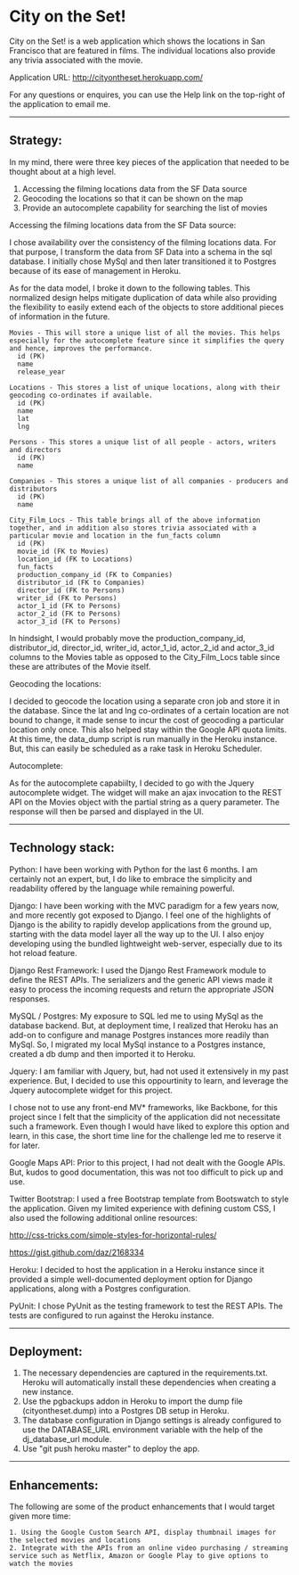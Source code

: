 City on the Set!
============

City on the Set! is a web application which shows the locations in San Francisco that are featured in films. The individual locations also provide any trivia associated with the movie.

Application URL: http://cityontheset.herokuapp.com/

For any questions or enquires, you can use the Help link on the top-right of the application to email me.

---------
Strategy:
---------

In my mind, there were three key pieces of the application that needed to be thought about at a high level.
1. Accessing the filming locations data from the SF Data source
2. Geocoding the locations so that it can be shown on the map
3. Provide an autocomplete capability for searching the list of movies

Accessing the filming locations data from the SF Data source:

I chose availability over the consistency of the filming locations data. For that purpose, I transform the data from SF Data into a schema in the sql database. I initially
chose MySql and then later transitioned it to Postgres because of its ease of management in Heroku.

As for the data model, I broke it down to the following tables. This normalized design helps mitigate duplication of data while also providing the flexibility to easily extend
each of the objects to store additional pieces of information in the future.

    Movies - This will store a unique list of all the movies. This helps especially for the autocomplete feature since it simplifies the query and hence, improves the performance.
      id (PK)
      name
      release_year

    Locations - This stores a list of unique locations, along with their geocoding co-ordinates if available.
      id (PK)
      name
      lat
      lng

    Persons - This stores a unique list of all people - actors, writers and directors
      id (PK)
      name

    Companies - This stores a unique list of all companies - producers and distributors
      id (PK)
      name

    City_Film_Locs - This table brings all of the above information together, and in addition also stores trivia associated with a particular movie and location in the fun_facts column
      id (PK)
      movie_id (FK to Movies)
      location_id (FK to Locations)
      fun_facts
      production_company_id (FK to Companies)
      distributor_id (FK to Companies)
      director_id (FK to Persons)
      writer_id (FK to Persons)
      actor_1_id (FK to Persons)
      actor_2_id (FK to Persons)
      actor_3_id (FK to Persons)

In hindsight, I would probably move the production_company_id, distributor_id, director_id, writer_id, actor_1_id, actor_2_id and actor_3_id columns to the Movies table as opposed to
the City_Film_Locs table since these are attributes of the Movie itself.

Geocoding the locations:

I decided to geocode the location using a separate cron job and store it in the database. Since the lat and lng co-ordinates of a certain location are not bound to change, it made sense
to incur the cost of geocoding a particular location only once. This also helped stay within the Google API quota limits. At this time, the data_dump script is run manually in the Heroku
instance. But, this can easily be scheduled as a rake task in Heroku Scheduler.

Autocomplete:

As for the autocomplete capabiilty, I decided to go with the Jquery autocomplete widget. The widget will make an ajax invocation to the REST API on the Movies object with the partial
string as a query parameter. The response will then be parsed and displayed in the UI.

-----------------
Technology stack:
-----------------
Python:
I have been working with Python for the last 6 months. I am certainly not an expert, but, I do like to embrace the simplicity and readability offered by the language while remaining powerful.

Django:
I have been working with the MVC paradigm for a few years now, and more recently got exposed to Django. I feel one of the highlights of Django is the ability to rapidly develop applications
from the ground up, starting with the data model layer all the way up to the UI. I also enjoy developing using the bundled lightweight web-server, especially due to its hot reload feature.

Django Rest Framework:
I used the Django Rest Framework module to define the REST APIs. The serializers and the generic API views made it easy to process the incoming requests and return the appropriate JSON
responses.

MySQL / Postgres:
My exposure to SQL led me to using MySql as the database backend. But, at deployment time, I realized that Heroku has an add-on to configure and manage Postgres instances more readily than MySql.
So, I migrated my local MySql instance to a Postgres instance, created a db dump and then imported it to Heroku.

Jquery:
I am familiar with Jquery, but, had not used it extensively in my past experience. But, I decided to use this oppourtinity to learn, and leverage the Jquery autocomplete widget for this project.

I chose not to use any front-end MV* frameworks, like Backbone, for this project since I felt that the simplicity of the application did not necessitate such a framework. Even though I would have
liked to explore this option and learn, in this case, the short time line for the challenge led me to reserve it for later.

Google Maps API:
Prior to this project, I had not dealt with the Google APIs. But, kudos to good documentation, this was not too difficult to pick up and use.

Twitter Bootstrap:
I used a free Bootstrap template from Bootswatch to style the application. Given my limited experience with defining custom CSS, I also used the following additional online resources:
  
  http://css-tricks.com/simple-styles-for-horizontal-rules/
  
  https://gist.github.com/daz/2168334

Heroku:
I decided to host the application in a Heroku instance since it provided a simple well-documented deployment option for Django applications, along with a Postgres configuration.

PyUnit:
I chose PyUnit as the testing framework to test the REST APIs. The tests are configured to run against the Heroku instance.

-----------
Deployment:
-----------
1. The necessary dependencies are captured in the requirements.txt. Heroku will automatically install these dependencies when creating a new instance.
2. Use the pgbackups addon in Heroku to import the dump file (cityontheset.dump) into a Postgres DB setup in Heroku.
3. The database configuration in Django settings is already configured to use the DATABASE_URL environment variable with the help of the dj_database_url module.
4. Use "git push heroku master" to deploy the app.

-------------
Enhancements:
-------------

The following are some of the product enhancements that I would target given more time:

    1. Using the Google Custom Search API, display thumbnail images for the selected movies and locations
    2. Integrate with the APIs from an online video purchasing / streaming service such as Netflix, Amazon or Google Play to give options to watch the movies
